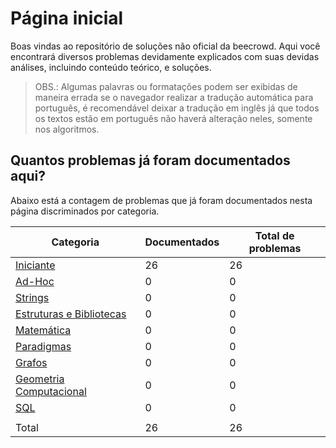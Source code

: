 # Página inicial

Boas vindas ao repositório de soluções não oficial da beecrowd. Aqui você encontrará diversos problemas devidamente explicados com suas devidas análises, incluindo conteúdo teórico, e soluções.

>OBS.: Algumas palavras ou formatações podem ser exibidas de maneira errada se o navegador realizar a tradução automática para português, é recomendável deixar a tradução em inglês já que todos os textos estão em português não haverá alteração neles, somente nos algoritmos.

## Quantos problemas já foram documentados aqui?

Abaixo está a contagem de problemas que já foram documentados nesta página discriminados por categoria.

| Categoria | Documentados | Total de problemas |
| -- | -- | -- |
| [Iniciante](./Iniciante/README.md) | 26 | 26 |
| [Ad-Hoc](./Ad-Hoc/README.md) | 0 | 0 |
| [Strings](./Strings/README.md) | 0 | 0 |
| [Estruturas e Bibliotecas](./EstruturasEBibliotecas/README.md) | 0 | 0 |
| [Matemática](./Matematica/README.md) | 0 | 0 |
| [Paradigmas](./Paradigmas/README.md) | 0 | 0 |
| [Grafos](./Grafos/README.md) | 0 | 0 |
| [Geometria Computacional](./GeometriaComputacional/README.md) | 0 | 0 |
| [SQL](./SQL/README.md) | 0 | 0 |
| | | |
| Total | 26 | 26 |
